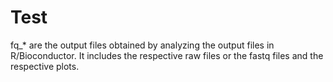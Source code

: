 # Test
fq_* are the output files obtained by analyzing the output files in R/Bioconductor. It includes the respective raw files or the fastq files and
the respective plots.
